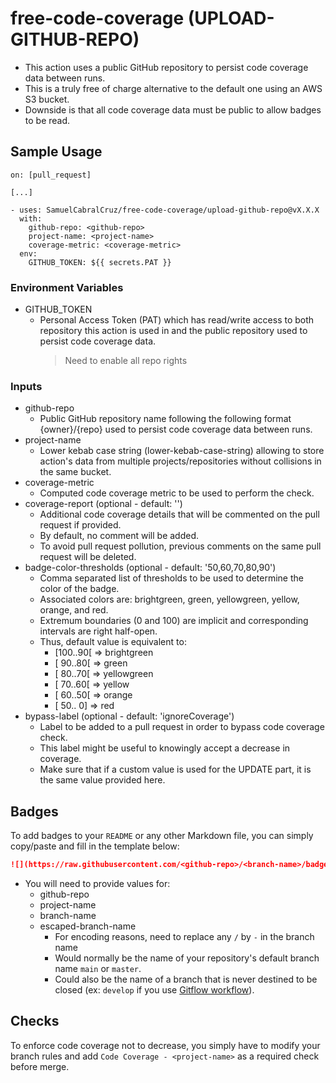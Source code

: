 # free-code-coverage (UPLOAD-GITHUB-REPO)

- This action uses a public GitHub repository to persist code coverage data between runs.
- This is a truly free of charge alternative to the default one using an AWS S3 bucket.
- Downside is that all code coverage data must be public to allow badges to be read.

## Sample Usage

```
on: [pull_request]

[...]

- uses: SamuelCabralCruz/free-code-coverage/upload-github-repo@vX.X.X
  with:
    github-repo: <github-repo> 
    project-name: <project-name> 
    coverage-metric: <coverage-metric>
  env:
    GITHUB_TOKEN: ${{ secrets.PAT }}
```

### Environment Variables

- GITHUB_TOKEN
  - Personal Access Token (PAT) which has read/write access to both repository this action is used in and
    the public repository used to persist code coverage data.
    > Need to enable all repo rights

### Inputs

- github-repo 
  - Public GitHub repository name following the following format {owner}/{repo}
    used to persist code coverage data between runs.
- project-name
  - Lower kebab case string (lower-kebab-case-string) allowing to store action's data from multiple 
    projects/repositories without collisions in the same bucket.
- coverage-metric
  - Computed code coverage metric to be used to perform the check.
- coverage-report (optional - default: '')
  - Additional code coverage details that will be commented on the pull request if provided.
  - By default, no comment will be added.
  - To avoid pull request pollution, previous comments on the same pull request will be deleted.
- badge-color-thresholds (optional - default: '50,60,70,80,90')
  - Comma separated list of thresholds to be used to determine the color of the badge.
  - Associated colors are: brightgreen, green, yellowgreen, yellow, orange, and red.
  - Extremum boundaries (0 and 100) are implicit and corresponding intervals are right half-open.
  - Thus, default value is equivalent to:
      - [100..90[ => brightgreen
      - [ 90..80[ => green
      - [ 80..70[ => yellowgreen
      - [ 70..60[ => yellow
      - [ 60..50[ => orange
      - [ 50.. 0] => red
- bypass-label (optional - default: 'ignoreCoverage')
  - Label to be added to a pull request in order to bypass code coverage check.
  - This label might be useful to knowingly accept a decrease in coverage.
  - Make sure that if a custom value is used for the UPDATE part, it is the same value provided here.

## Badges

To add badges to your `README` or any other Markdown file, you can simply copy/paste and fill in the template below:
  ```md
  ![](https://raw.githubusercontent.com/<github-repo>/<branch-name>/badge-<project-name>-<escaped-branch-name>.svg)
  ```
- You will need to provide values for:
  - github-repo
  - project-name
  - branch-name
  - escaped-branch-name
    - For encoding reasons, need to replace any `/` by `-` in the branch name
    - Would normally be the name of your repository's default branch name `main` or `master`.
    - Could also be the name of a branch that is never destined to be closed (ex: `develop` if you use
      [Gitflow workflow](https://www.atlassian.com/git/tutorials/comparing-workflows/gitflow-workflow)).

## Checks

To enforce code coverage not to decrease, you simply have to modify your branch rules and add 
`Code Coverage - <project-name>` as a required check before merge.
